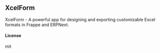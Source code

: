 ## XcelForm

XcelForm - A powerful app for designing and exporting customizable Excel formats in Frappe and ERPNext.

#### License

mit